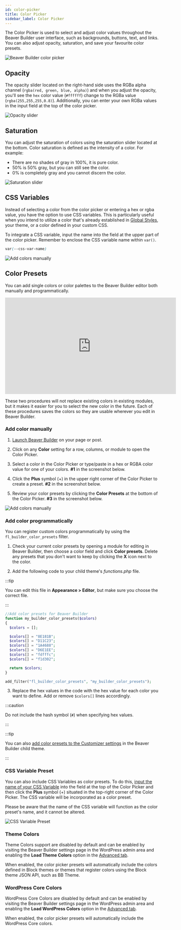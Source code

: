 ```yaml
---
id: color-picker
title: Color Picker
sidebar_label: Color Picker
---
```


The Color Picker is used to select and adjust color values throughout the Beaver Builder user interface, such as backgrounds, buttons, text, and links. You can also adjust opacity, saturation, and save your favourite color presets.

![Beaver Builder color picker](/img/beaver-builder/basics--color-picker--1.jpg)

## Opacity

The opacity slider located on the right-hand side uses the RGBa alpha channel (`rgba(red, green, blue, alpha)`) and when you adjust the opacity, you'll see the `hex` color value (`#ffffff`) change to the RGBa value (`rgba(255,255,255,0.8)`). Additionally, you can enter your own RGBa values in the input field at the top of the color picker.

![Opacity slider](/img/beaver-builder/basics--color-picker--2.jpg)

## Saturation

You can adjust the saturation of colors using the saturation slider located at the bottom. Color saturation is defined as the intensity of a color. For example:

- There are no shades of gray in 100%, it is pure color.
- 50% is 50% gray, but you can still see the color.
- 0% is completely gray and you cannot discern the color.

![Saturation slider](/img/beaver-builder/basics--color-picker--3.jpg)

## CSS Variables

Instead of selecting a color from the color picker or entering a hex or rgba value, you have the option to use CSS variables. This is particularly useful when you intend to utilize a color that's already established in [Global Styles](user-interface/global-styles.md#colors-tab), your theme, or a color defined in your custom CSS.

To integrate a CSS variable, input the name into the field at the upper part of the color picker. Remember to enclose the CSS variable name within `var()`.

```css
var(--css-var-name)
```

![Add colors manually](/img/beaver-builder/basics--color-picker--4.jpg)

## Color Presets

You can add single colors or color palettes to the Beaver Builder editor both
manually and programmatically.

<div className="embed-responsive">
  <iframe width="560" height="315" src="https://www.youtube-nocookie.com/embed/zN9h8GiYGU8" title="YouTube video player" frameBorder="0" allow="accelerometer; autoplay; clipboard-write; encrypted-media; gyroscope; picture-in-picture" allowFullScreen></iframe>
</div>

These two procedures will not replace existing colors in existing modules, but it makes it easier for you to select the new color in the future. Each of these procedures saves the colors so they are usable wherever you edit in Beaver Builder.

### Add color manually

1. [Launch Beaver Builder](getting-started/launch-builder.md) on your page or post.

2. Click on any **Color** setting for a row, columns, or module to open the Color Picker.

3. Select a color in the Color Picker or type/paste in a hex or RGBA color value for one of your colors.
   **#1** in the screenshot below.

4. Click the **Plus** symbol (+) in the upper right corner of the Color Picker to create a preset.
   **#2** in the screenshot below.

5. Review your color presets by clicking the **Color Presets** at the bottom of the Color Picker.
   **#3** in the screenshot below.

![Add colors manually](/img/beaver-builder/basics--color-picker--5.jpg)

### Add color programmatically

You can register custom colors programmatically by using the `fl_builder_color_presets` filter.

1. Check your current color presets by opening a module for editing in Beaver Builder, then choose a color field and click **Color presets**. Delete any presets that you don't want to keep by clicking the **X** icon next to the color.

2. Add the following code to your child theme's _functions.php_ file.

:::tip

You can edit this file in **Appearance > Editor**, but make sure you choose the correct file.

:::

```php
//Add color presets for Beaver Builder
function my_builder_color_presets($colors)
{
  $colors = [];

  $colors[] = "8E181B";
  $colors[] = "D11C23";
  $colors[] = "1A4688";
  $colors[] = "D6E1EE";
  $colors[] = "fdfffc";
  $colors[] = "f1d302";

  return $colors;
}

add_filter("fl_builder_color_presets", "my_builder_color_presets");
```

3. Replace the hex values in the code with the hex value for each color you want to define. Add or remove `$colors[]` lines accordingly.

:::caution

Do not include the hash symbol (`#`) when specifying hex values.

:::

:::tip

You can also [add color presets to the Customizer settings](/bb-theme/defaults-for-styles/colors/add-color-presets-to-customizer) in the Beaver Builder child theme.

:::

### CSS Variable Preset

You can also include CSS Variables as color presets. To do this, [input the name of your CSS Variable](#css-variables) into the field at the top of the Color Picker and then click the **Plus** symbol (+) situated in the top-right corner of the Color Picker. The CSS variable will be incorporated as a color preset.

Please be aware that the name of the CSS variable will function as the color preset's name, and it cannot be altered.

![CSS Variable Preset](/img/beaver-builder/basics--color-picker--6.jpg)

### Theme Colors

Theme Colors support are disabled by default and can be enabled by visiting the Beaver Builder settings page in the WordPress admin area and enabling the **Load Theme Colors** option in the [Advanced tab](settings/advanced.md#load-theme-colors).

When enabled, the color picker presets will automatically include the colors defined in Block themes or themes that register colors using the Block theme JSON API, such as BB Theme.

### WordPress Core Colors

WordPress Core Colors are disabled by default and can be enabled by visiting the Beaver Builder settings page in the WordPress admin area and enabling the **Load WordPress Colors** option in the [Advanced tab](settings/advanced.md#load-wordpress-colors).

When enabled, the color picker presets will automatically include the WordPress Core colors.
